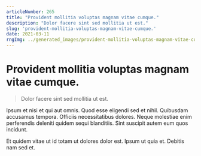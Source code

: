 ```yaml
---
articleNumber: 265
title: "Provident mollitia voluptas magnam vitae cumque."
description: "Dolor facere sint sed mollitia ut est."
slug: 'provident-mollitia-voluptas-magnam-vitae-cumque.'
date: 2021-03-11
rngImg: ../generated_images/provident-mollitia-voluptas-magnam-vitae-cumque..jpg
---
```


# Provident mollitia voluptas magnam vitae cumque.

> Dolor facere sint sed mollitia ut est.

Ipsum et nisi et qui aut omnis. Quod esse eligendi sed et nihil. Quibusdam accusamus tempora. Officiis necessitatibus dolores. Neque molestiae enim perferendis deleniti quidem sequi blanditiis. Sint suscipit autem eum quos incidunt.
 Et quidem vitae ut id totam ut dolores dolor est. Ipsum ut quia et. Debitis nam sed et.

